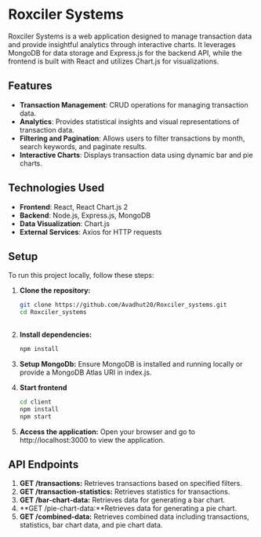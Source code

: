 # Roxciler Systems

Roxciler Systems is a web application designed to manage transaction data and provide insightful analytics through interactive charts. It leverages MongoDB for data storage and Express.js for the backend API, while the frontend is built with React and utilizes Chart.js for visualizations.

## Features

- **Transaction Management**: CRUD operations for managing transaction data.
- **Analytics**: Provides statistical insights and visual representations of transaction data.
- **Filtering and Pagination**: Allows users to filter transactions by month, search keywords, and paginate results.
- **Interactive Charts**: Displays transaction data using dynamic bar and pie charts.

## Technologies Used

- **Frontend**: React, React Chart.js 2
- **Backend**: Node.js, Express.js, MongoDB
- **Data Visualization**: Chart.js
- **External Services**: Axios for HTTP requests

## Setup

To run this project locally, follow these steps:

1. **Clone the repository:**
   ```bash
   git clone https://github.com/Avadhut20/Roxciler_systems.git
   cd Roxciler_systems
  

2. **Install dependencies:**
    ```bash
    npm install

    
3. **Setup MongoDb:**
Ensure MongoDB is installed and running locally or provide a MongoDB Atlas URI in index.js.

4. **Start frontend**
    ```bash
    cd client
    npm install
    npm start
    
5. **Access the application:**
Open your browser and go to http://localhost:3000 to view the application.    


## API Endpoints
1. **GET /transactions:** Retrieves transactions based on specified filters.
2. **GET /transaction-statistics:** Retrieves statistics for transactions.
3. **GET /bar-chart-data:** Retrieves data for generating a bar chart.
4. **GET /pie-chart-data:**Retrieves data for generating a pie chart.
5. **GET /combined-data:** Retrieves combined data including transactions, statistics, bar chart data, and pie chart data.